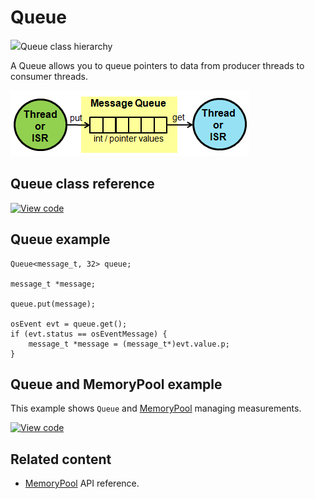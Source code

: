 # Queue

<span class="images">![](https://os.mbed.com/docs/development/mbed-os-api-doxy/classrtos_1_1_queue.png)<span>Queue class hierarchy</span></span>

A Queue allows you to queue pointers to data from producer threads to consumer threads.

<span class="images">![](../../images/queue.png)</span>

## Queue class reference

[![View code](https://www.mbed.com/embed/?type=library)](https://os.mbed.com/docs/development/mbed-os-api-doxy/classrtos_1_1_queue.html)

## Queue example

```
Queue<message_t, 32> queue;

message_t *message;

queue.put(message);

osEvent evt = queue.get();
if (evt.status == osEventMessage) {
    message_t *message = (message_t*)evt.value.p;
}
```

## Queue and MemoryPool example

This example shows `Queue` and [MemoryPool](memorypool.html) managing measurements.

[![View code](https://www.mbed.com/embed/?url=https://github.com/ARMmbed/mbed-os-examples-docs_only/blob/master/APIs_RTOS/Queue)](https://github.com/ARMmbed/mbed-os-examples-docs_only/blob/master/APIs_RTOS/Queue/main.cpp)

## Related content

- [MemoryPool](memorypool.html) API reference.
